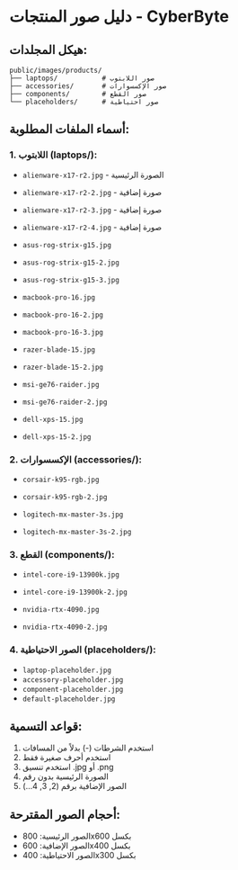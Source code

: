 # دليل صور المنتجات - CyberByte

## هيكل المجلدات:
```
public/images/products/
├── laptops/           # صور اللابتوب
├── accessories/       # صور الإكسسوارات  
├── components/        # صور القطع
└── placeholders/      # صور احتياطية
```

## أسماء الملفات المطلوبة:

### 1. اللابتوب (laptops/):
- `alienware-x17-r2.jpg` - الصورة الرئيسية
- `alienware-x17-r2-2.jpg` - صورة إضافية
- `alienware-x17-r2-3.jpg` - صورة إضافية
- `alienware-x17-r2-4.jpg` - صورة إضافية

- `asus-rog-strix-g15.jpg`
- `asus-rog-strix-g15-2.jpg`
- `asus-rog-strix-g15-3.jpg`

- `macbook-pro-16.jpg`
- `macbook-pro-16-2.jpg`
- `macbook-pro-16-3.jpg`

- `razer-blade-15.jpg`
- `razer-blade-15-2.jpg`

- `msi-ge76-raider.jpg`
- `msi-ge76-raider-2.jpg`

- `dell-xps-15.jpg`
- `dell-xps-15-2.jpg`

### 2. الإكسسوارات (accessories/):
- `corsair-k95-rgb.jpg`
- `corsair-k95-rgb-2.jpg`

- `logitech-mx-master-3s.jpg`
- `logitech-mx-master-3s-2.jpg`

### 3. القطع (components/):
- `intel-core-i9-13900k.jpg`
- `intel-core-i9-13900k-2.jpg`

- `nvidia-rtx-4090.jpg`
- `nvidia-rtx-4090-2.jpg`

### 4. الصور الاحتياطية (placeholders/):
- `laptop-placeholder.jpg`
- `accessory-placeholder.jpg`
- `component-placeholder.jpg`
- `default-placeholder.jpg`

## قواعد التسمية:
1. استخدم الشرطات (-) بدلاً من المسافات
2. استخدم أحرف صغيرة فقط
3. استخدم تنسيق .jpg أو .png
4. الصورة الرئيسية بدون رقم
5. الصور الإضافية برقم (2, 3, 4...)

## أحجام الصور المقترحة:
- الصور الرئيسية: 800x600 بكسل
- الصور الإضافية: 600x400 بكسل
- الصور الاحتياطية: 400x300 بكسل
